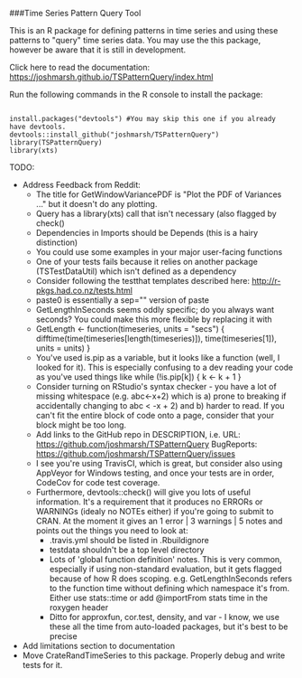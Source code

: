 ###Time Series Pattern Query Tool

This is an R package for defining patterns in time series and using these patterns to "query" time series data. You may use the this package, however be aware that it is still in development. 

Click here to read the documentation: https://joshmarsh.github.io/TSPatternQuery/index.html

Run the following commands in the R console to install the package:
<pre><code>
install.packages("devtools") #You may skip this one if you already have devtools.  
devtools::install_github("joshmarsh/TSPatternQuery")  
library(TSPatternQuery)  
library(xts)
</code></pre>


TODO:

* Address Feedback from Reddit:
  * The title for GetWindowVariancePDF is "Plot the PDF of Variances ..." but it doesn't do any plotting.
  * Query has a library(xts) call that isn't necessary (also flagged by check()
  * Dependencies in Imports should be Depends (this is a hairy distinction)
  * You could use some examples in your major user-facing functions
  * One of your tests fails because it relies on another package (TSTestDataUtil) which isn't defined as a dependency
  * Consider following the testthat templates described here: http://r-pkgs.had.co.nz/tests.html
  * paste0 is essentially a sep="" version of paste
  * GetLengthInSeconds seems oddly specific; do you always want seconds? You could make this more flexible by replacing it with
  * GetLength <- function(timeseries, units = "secs") { difftime(time(timeseries[length(timeseries)]), time(timeseries[1]), units = units) }
  * You've used is.pip as a variable, but it looks like a function (well, I looked for it). This is especially confusing to a dev reading your code as you've used things like
while (!is.pip[k]) { k <- k + 1 }
  * Consider turning on RStudio's syntax checker - you have a lot of missing whitespace (e.g. abc<-x+2) which is a) prone to breaking if accidentally changing to abc < -x + 2) and b) harder to read. If you can't fit the entire block of code onto a page, consider that your block might be too long.
  * Add links to the GitHub repo in DESCRIPTION, i.e.
URL: https://github.com/joshmarsh/TSPatternQuery
BugReports: https://github.com/joshmarsh/TSPatternQuery/issues
  * I see you're using TravisCI, which is great, but consider also using AppVeyor for Windows testing, and once your tests are in order, CodeCov for code test coverage.
  * Furthermore, devtools::check() will give you lots of useful information. It's a requirement that it produces no ERRORs or WARNINGs (idealy no NOTEs either) if you're going to submit to CRAN. At the moment it gives an 1 error | 3 warnings | 5 notes and points out the things you need to look at:
    * .travis.yml should be listed in .Rbuildignore
    * testdata shouldn't be a top level directory
    * Lots of 'global function definition' notes. This is very common, especially if using non-standard evaluation, but it gets flagged because of how R does scoping. e.g. GetLengthInSeconds refers to the function time without defining which namespace it's from. Either use stats::time or add @importFrom stats time in the roxygen header
    * Ditto for approxfun, cor.test, density, and var - I know, we use these all the time from auto-loaded packages, but it's best to be precise
* Add limitations section to documentation
* Move CrateRandTimeSeries to this package. Properly debug and write tests for it.

